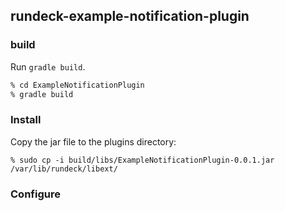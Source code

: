 ## rundeck-example-notification-plugin

### build

Run `gradle build`.

```sh
% cd ExampleNotificationPlugin
% gradle build 
```

### Install

Copy the jar file to the plugins directory: 

```
% sudo cp -i build/libs/ExampleNotificationPlugin-0.0.1.jar /var/lib/rundeck/libext/
```

### Configure
